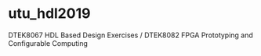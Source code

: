 # utu_hdl2019
DTEK8067 HDL Based Design Exercises /  DTEK8082 FPGA Prototyping and Configurable Computing
